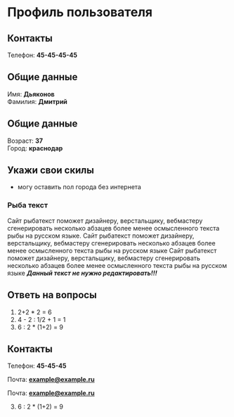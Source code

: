 # Профиль пользователя

## Контакты

Телефон: **45-45-45-45**

## Общие данные

Имя: **Дьяконов**    
Фамилия: **Дмитрий**

## Общие данные

Возраст: **37**      
Город: **краснодар**       

## Укажи свои скилы 

- могу оставить пол города без интернета    

### Рыба текст
Сайт рыбатекст поможет дизайнеру, верстальщику, вебмастеру сгенерировать несколько абзацев более менее осмысленного текста рыбы на русском языке.
Сайт рыбатекст поможет дизайнеру, верстальщику, вебмастеру сгенерировать несколько абзацев более менее осмысленного текста рыбы на русском языке
Сайт рыбатекст поможет дизайнеру, верстальщику, вебмастеру сгенерировать несколько абзацев более менее осмысленного текста рыбы на русском языке
***Данный текст не нужно редактировать!!!***

## Ответь на вопросы

1. 2+2 * 2 = 6
2. 4 - 2 : 1/2 + 1 = 1
3. 6 : 2 * (1+2) = 9



## Контакты

Телефон: **45-45-45**

Почта: **example@example.ru**



Почта: **example@example.ru**

3. 6 : 2 * (1+2) = 9
